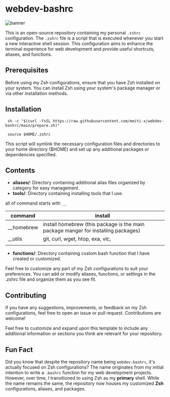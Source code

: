 # webdev-bashrc 
![banner](https://github.com/mahdi-momeni/myBashrc/assets/32864532/c502180e-2993-4457-9fd2-0efe8d0bc99b)

This is an open-source repository containing my personal `.zshrc` configuration. The `.zshrc` file is a script that is executed whenever you start a new interactive shell session. This configuration aims to enhance the terminal experience for web development and provide useful shortcuts, aliases, and functions.

## Prerequisites
Before using my Zsh configurations, ensure that you have Zsh installed on your system. You can install Zsh using your system's package manager or via other installation methods.

## Installation

```
 sh -c "$(curl -fsSL https://raw.githubusercontent.com/meiti-x/webdev-bashrc/main/prepare.sh)"

 source $HOME/.zshrc
```
This script will symlink the necessary configuration files and directories to your home directory ($HOME) and set up any additional packages or dependencies specified.

## Contents
- **aliases/**: Directory containing additional alias files organized by category for easy management.
- **tools/**: Directory containing installing tools that I use.

all of command starts with `__`

| command    | install                                                      |
| ---------- | ------------------------------------------------------------ |
| __homebrew | install homebrew (this package is the main package manger for installing packages) |
| __utils    | git, curl, wget, htop, exa, vlc,                             |
|            |                                                              |

- **functions/**: Directory containing custom bash function that I have created or customized.



Feel free to customize any part of my Zsh configurations to suit your preferences. You can add or modify aliases, functions, or settings in the .zshrc file and organize them as you see fit.

## Contributing
If you have any suggestions, improvements, or feedback on my Zsh configurations, feel free to open an issue or pull request. Contributions are welcome!


Feel free to customize and expand upon this template to include any additional information or sections you think are relevant for your repository.

## Fun Fact

Did you know that despite the repository name being `webdev-bashrc`, it's actually focused on Zsh configurations? The name originates from my initial intention to write a `.bashrc` function for my web development projects. However, over time, I transitioned to using Zsh as my **primary** shell. While the name remains the same, the repository now houses my customized **Zsh** configurations, aliases, and packages.



